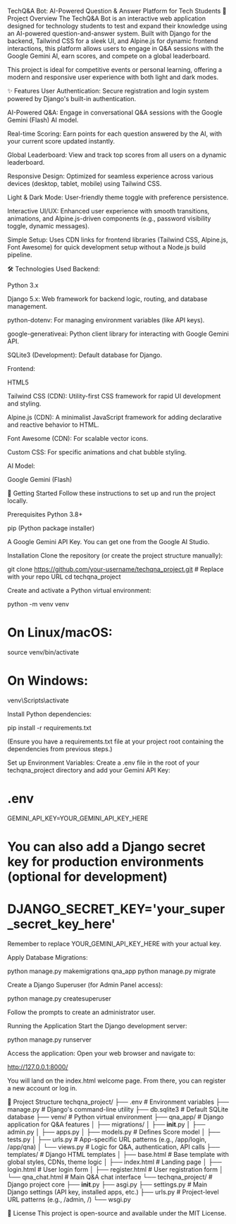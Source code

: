 TechQ&A Bot: AI-Powered Question & Answer Platform for Tech Students
🚀 Project Overview
The TechQ&A Bot is an interactive web application designed for technology students to test and expand their knowledge using an AI-powered question-and-answer system. Built with Django for the backend, Tailwind CSS for a sleek UI, and Alpine.js for dynamic frontend interactions, this platform allows users to engage in Q&A sessions with the Google Gemini AI, earn scores, and compete on a global leaderboard.

This project is ideal for competitive events or personal learning, offering a modern and responsive user experience with both light and dark modes.

✨ Features
User Authentication: Secure registration and login system powered by Django's built-in authentication.

AI-Powered Q&A: Engage in conversational Q&A sessions with the Google Gemini (Flash) AI model.

Real-time Scoring: Earn points for each question answered by the AI, with your current score updated instantly.

Global Leaderboard: View and track top scores from all users on a dynamic leaderboard.

Responsive Design: Optimized for seamless experience across various devices (desktop, tablet, mobile) using Tailwind CSS.

Light & Dark Mode: User-friendly theme toggle with preference persistence.

Interactive UI/UX: Enhanced user experience with smooth transitions, animations, and Alpine.js-driven components (e.g., password visibility toggle, dynamic messages).

Simple Setup: Uses CDN links for frontend libraries (Tailwind CSS, Alpine.js, Font Awesome) for quick development setup without a Node.js build pipeline.

🛠️ Technologies Used
Backend:

Python 3.x

Django 5.x: Web framework for backend logic, routing, and database management.

python-dotenv: For managing environment variables (like API keys).

google-generativeai: Python client library for interacting with Google Gemini API.

SQLite3 (Development): Default database for Django.

Frontend:

HTML5

Tailwind CSS (CDN): Utility-first CSS framework for rapid UI development and styling.

Alpine.js (CDN): A minimalist JavaScript framework for adding declarative and reactive behavior to HTML.

Font Awesome (CDN): For scalable vector icons.

Custom CSS: For specific animations and chat bubble styling.

AI Model:

Google Gemini (Flash)

🚀 Getting Started
Follow these instructions to set up and run the project locally.

Prerequisites
Python 3.8+

pip (Python package installer)

A Google Gemini API Key. You can get one from the Google AI Studio.

Installation
Clone the repository (or create the project structure manually):

git clone https://github.com/your-username/techqna_project.git # Replace with your repo URL
cd techqna_project

Create and activate a Python virtual environment:

python -m venv venv
# On Linux/macOS:
source venv/bin/activate
# On Windows:
venv\Scripts\activate

Install Python dependencies:

pip install -r requirements.txt

(Ensure you have a requirements.txt file at your project root containing the dependencies from previous steps.)

Set up Environment Variables:
Create a .env file in the root of your techqna_project directory and add your Gemini API Key:

# .env
GEMINI_API_KEY=YOUR_GEMINI_API_KEY_HERE
# You can also add a Django secret key for production environments (optional for development)
# DJANGO_SECRET_KEY='your_super_secret_key_here'

Remember to replace YOUR_GEMINI_API_KEY_HERE with your actual key.

Apply Database Migrations:

python manage.py makemigrations qna_app
python manage.py migrate

Create a Django Superuser (for Admin Panel access):

python manage.py createsuperuser

Follow the prompts to create an administrator user.

Running the Application
Start the Django development server:

python manage.py runserver

Access the application:
Open your web browser and navigate to:

http://127.0.0.1:8000/

You will land on the index.html welcome page. From there, you can register a new account or log in.

📂 Project Structure
techqna_project/
├── .env                  # Environment variables
├── manage.py             # Django's command-line utility
├── db.sqlite3            # Default SQLite database
├── venv/                 # Python virtual environment
├── qna_app/              # Django application for Q&A features
│   ├── migrations/
│   ├── __init__.py
│   ├── admin.py
│   ├── apps.py
│   ├── models.py         # Defines Score model
│   ├── tests.py
│   ├── urls.py           # App-specific URL patterns (e.g., /app/login, /app/qna)
│   └── views.py          # Logic for Q&A, authentication, API calls
├── templates/            # Django HTML templates
│   ├── base.html         # Base template with global styles, CDNs, theme logic
│   ├── index.html        # Landing page
│   ├── login.html        # User login form
│   ├── register.html     # User registration form
│   └── qna_chat.html     # Main Q&A chat interface
└── techqna_project/      # Django project core
    ├── __init__.py
    ├── asgi.py
    ├── settings.py       # Main Django settings (API key, installed apps, etc.)
    ├── urls.py           # Project-level URL patterns (e.g., /admin, /)
    └── wsgi.py

📄 License
This project is open-source and available under the MIT License.
